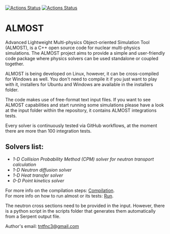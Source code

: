 [![Actions Status](https://github.com/FrancisKhan/ALMOST/workflows/CI-Linux/badge.svg)](https://github.com/FrancisKhan/ALMOST/actions)
[![Actions Status](https://github.com/FrancisKhan/ALMOST/workflows/CI-Cross-Compilation/badge.svg)](https://github.com/FrancisKhan/ALMOST/actions)

# ALMOST

Advanced Lightweight Multi-physics Object-oriented Simulation Tool (ALMOST), is a C++ open source code for nuclear multi-physics simulations. The ALMOST project aims to provide a simple and user-friendly code package where physics solvers can be used standalone or coupled together.

ALMOST is being developed on Linux, however, it can be cross-compiled for Windows as well. You don't need to compile it if you just want to play with it,  installers for Ubuntu and Windows are available in the installers folder.

The code makes use of free-format text input files. If you want to see ALMOST capabilities and start running some simulations please have a look at the input folder within the repository, it contains ALMOST integrations tests.

Every solver is continuously tested via GitHub workflows, at the moment there are more than 100 integration tests.

## Solvers list:
* *1-D Collision Probability Method (CPM) solver for neutron transport calculation*
* *1-D Neutron diffusion solver*
* *1-D Heat transfer solver*
* *0-D Point kinetics solver*

For more info on the compilation steps: [Compilation](https://github.com/FrancisKhan/ALMOST/wiki/Compilation). \
For more info on how to run almost or its tests: [Run](https://github.com/FrancisKhan/ALMOST/wiki/Run-ALMOST).

The neutron cross sections need to be provided in the input. However, there is a python script in the scripts folder that generates them automatically from a Serpent output file.

Author's email: tntfnc3@gmail.com
